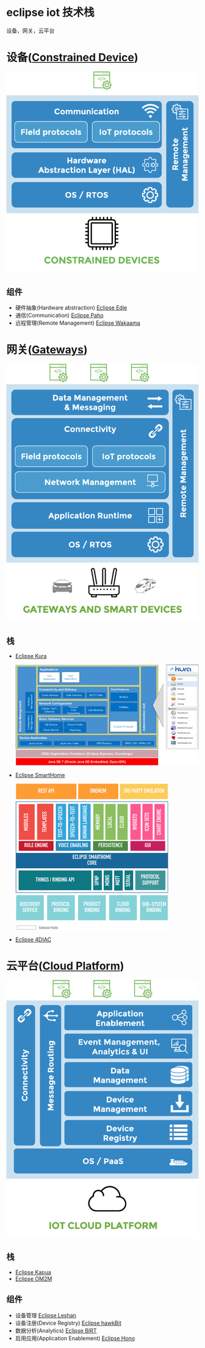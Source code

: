 # eclipse iot 技术栈

  设备，网关，云平台

# 设备([Constrained Device](https://iot.eclipse.org/devices/))
![constrained device](/images/eclipse-iot/device.png)

## 组件

- 硬件抽象(Hardware abstraction)
  [Eclipse Edje](https://eclipse.org/edje)
- 通信(Communication)
  [Eclipse Paho](https://eclipse.org/paho)
- 远程管理(Remote Management)
  [Eclipse Wakaama](https://eclipse.org/wakaama)

# 网关([Gateways](https://iot.eclipse.org/gateways/))

![gateway](/images/eclipse-iot/gateway.png)

## 栈

- [Eclipse Kura](https://www.eclipse.org/kura/)

  ![kura](/images/eclipse-iot/gw-eclipse-kura-architecture.png)

- [Eclipse SmartHome](https://www.eclipse.org/smarthome/)

  ![esh](/images/eclipse-iot/gw-esh-architecture.png)

- [Eclipse 4DIAC](https://eclipse.org/4diac)

# 云平台([Cloud Platform](https://iot.eclipse.org/cloud/))

![cloud](/images/eclipse-iot/cloud.png)

## 栈

- [Eclipse Kapua](https://eclipse.org/kapua)
- [Eclipse OM2M](https://eclipse.org/om2m)

## 组件

- 设备管理
  [Eclipse Leshan](https://eclipse.org/leshan)
- 设备注册(Device Registry)
  [Eclipse hawkBit](https://eclipse.org/hawkbit)
- 数据分析(Analytics)
  [Eclipse BIRT](https://eclipse.org/birt)
- 启用应用(Application Enablement)
  [Eclipse Hono](https://eclipse.org/hono)